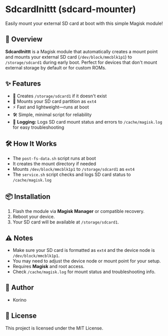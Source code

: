 # SdcardInittt (sdcard-mounter)

Easily mount your external SD card at boot with this simple Magisk module!

## 🚀 Overview

**SdcardInittt** is a Magisk module that automatically creates a mount point and mounts your external SD card (`/dev/block/mmcblk1p1`) to `/storage/sdcard1` during early boot. Perfect for devices that don't mount external storage by default or for custom ROMs.

## ✨ Features

- 📂 Creates `/storage/sdcard1` if it doesn't exist
- 🔗 Mounts your SD card partition as `ext4`
- ⚡ Fast and lightweight—runs at boot
- 🛠️ Simple, minimal script for reliability
- 📝 **Logging:** Logs SD card mount status and errors to `/cache/magisk.log` for easy troubleshooting

## 🛠️ How It Works

- The `post-fs-data.sh` script runs at boot
- It creates the mount directory if needed
- Mounts `/dev/block/mmcblk1p1` to `/storage/sdcard1` as `ext4`
- The `service.sh` script checks and logs SD card status to `/cache/magisk.log`

## 📦 Installation

1. Flash the module via **Magisk Manager** or compatible recovery.
2. Reboot your device.
3. Your SD card will be available at `/storage/sdcard1`.

## ⚠️ Notes

- Make sure your SD card is formatted as `ext4` and the device node is `/dev/block/mmcblk1p1`.
- You may need to adjust the device node or mount point for your setup.
- Requires **Magisk** and root access.
- Check `/cache/magisk.log` for mount status and troubleshooting info.

## 👤 Author

- Korino

## 📄 License

This project is licensed under the MIT License.

